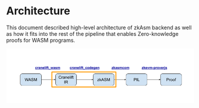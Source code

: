 # Architecture

This document described high-level architecture of zkAsm backend as well as how it fits into the rest of the pipeline that enables Zero-knowledge proofs for WASM programs.


![End-to-end pipeline](./images/endtoend.png)
